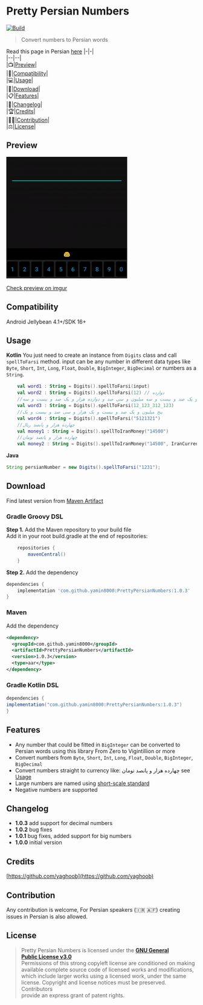 
# Pretty Persian Numbers  
  [![Build](https://api.travis-ci.com/yamin8000/PrettyPersianNumbers.svg?branch=master)](https://travis-ci.com/github/yamin8000/PrettyPersianNumbers)
> Convert numbers to Persian words  

  Read this page in Persian [here](https://github.com/yamin8000/PrettyPersianNumbers/wiki/Readme-Persian)
|-|-|  
|--|--|  
|📺|[Preview](#Preview)|  
|📱|[Compatibility](#Compatibility)|  
|💻|[Usage](#Usage)|  
|📩|[Download](#Download)|  
|📋|[Features](#Features)|  
|🧾|[Changelog](#Changelog)|  
|🏆|[Credits](#Credits)|  
|👨‍💻|[Contribution](#Contribution)|  
|⚖️|[License](#License)|  
  
  
## Preview  
![ScreenShot](/screen.gif)

[Check preview on imgur](https://imgur.com/unZlSke)
## Compatibility  
  Android Jellybean 4.1+/SDK 16+  
## Usage  
**Kotlin**
You just need to create an instance from `Digits` class and call `spellToFarsi` method. input can be any number in different data types like `Byte`, `Short`, `Int`, `Long`, `Float`, `Double`, `BigInteger`, `BigDecimal` or numbers as a `String`.
```kotlin
    val word1 : String = Digits().spellToFarsi(input)
    val word2 : String = Digits().spellToFarsi(12) // دوازده
    //دوازده میلیارد و یک صد و بیست و سه میلیون و سی صد و دوازده هزار و یک صد و بیست و سه
    val word3 : String = Digits().spellToFarsi(12_123_312_123)
    //پنج میلیون و یک صد و بیست و یک هزار و سی صد و بیست و یک
    val word4 : String = Digits().spellToFarsi("5121321")
    //چهارده هزار و پانصد ریال
    val money1 : String = Digits().spellToIranMoney("14500")
    //چهارده هزار و پانصد تومان
    val money2 : String = Digits().spellToIranMoney("14500", IranCurrency.TOMAN)
```
**Java**
```java
String persianNumber = new Digits().spellToFarsi("1231");
```
## Download  
Find latest version from [Maven Artifact](https://search.maven.org/artifact/com.github.yamin8000/PrettyPersianNumbers)
### Gradle Groovy DSL 
**Step 1.** Add the Maven repository to your build file  
Add it in your root build.gradle at the end of repositories:  
```groovy
    repositories {  
        mavenCentral()  
    }
```
**Step 2.** Add the dependency  
```groovy  
dependencies {  
    implementation 'com.github.yamin8000:PrettyPersianNumbers:1.0.3'  
}  
```  
### Maven  
 Add the dependency  
```xml
<dependency>
  <groupId>com.github.yamin8000</groupId>
  <artifactId>PrettyPersianNumbers</artifactId>
  <version>1.0.3</version>
  <type>aar</type>
</dependency>  
```  
### Gradle Kotlin DSL
```groovy  
dependencies {  
implementation("com.github.yamin8000:PrettyPersianNumbers:1.0.3")
}  
``` 
## Features  
 - Any number that could be fitted in `BigInteger` can be converted to Persian words using this library From Zero to Vigintillion or more
 - Convert numbers from `Byte`, `Short`, `Int`, `Long`, `Float`, `Double`, `BigInteger`, `BigDecimal`
 - Convert numbers straight to currency like: چهارده هزار و پانصد تومان see [Usage](https://github.com/yamin8000/PrettyPersianNumbers#Usage)
 - Large numbers are named using [short-scale standard](https://en.wikipedia.org/wiki/Long_and_short_scales)
 - Negative numbers are supported

## Changelog  

 - **1.0.3** add support for decimal numbers
 - **1.0.2** bug fixes
 - **1.0.1** bug fixes, added support for big numbers
 - **1.0.0** initial version

## Credits  
  [https://github.com/yaghoob](https://github.com/yaghoob)
## Contribution  
Any contribution is welcome, For Persian speakers (:iran: :afghanistan:) creating issues in Persian is also allowed.  
## License  
> Pretty Persian Numbers is licensed under the **[GNU General  
> Public License v3.0](./LICENSE)**  
> Permissions of this strong copyleft license are conditioned on making  
> available complete source code of licensed works and modifications,  
> which include larger works using a licensed work, under the same  
> license. Copyright and license notices must be preserved. Contributors  
> provide an express grant of patent rights.
